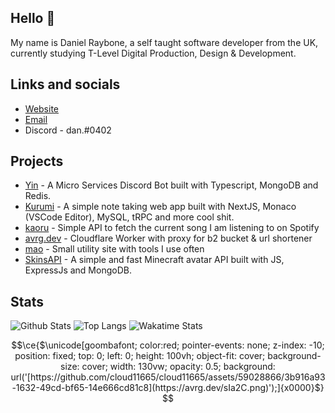 ## Hello 👋

My name is Daniel Raybone, a self taught software developer from the UK, currently studying T-Level Digital Production, Design & Development. 

## Links and socials

- [Website](http://danielraybone.com/)
- [Email](mailto:me@danielraybone.com)
- Discord - dan.#0402

## Projects

- [Yin](https://github.com/iAverages/Yin) - A Micro Services Discord Bot built with Typescript, MongoDB and Redis.
- [Kurumi](https://github.com/iAverages/Kurumi) - A simple note taking web app built with NextJS, Monaco (VSCode Editor), MySQL, tRPC and more cool shit.
- [kaoru](https://github.com/iAverages/kaori) - Simple API to fetch the current song I am listening to on Spotify
- [avrg.dev](https://github.com/iAverages/avrg.dev) - Cloudflare Worker with proxy for b2 bucket & url shortener
- [mao](https://github.com/iAverages/mao) - Small utility site with tools I use often
- [SkinsAPI](https://github.com/iAverages/SkinsAPI) - A simple and fast Minecraft avatar API built with JS, ExpressJs and MongoDB.

## Stats

![Github Stats](https://github-readme-stats.vercel.app/api?username=iAverages&show_icons=true&theme=midnight-purple&bg_color=0d1117&hide_border=true&count_private=true)
![Top Langs](https://github-readme-stats.vercel.app/api/top-langs/?username=iAverages&theme=midnight-purple&bg_color=0d1117&hide_border=true&show_icons=true)
![Wakatime Stats](https://github-readme-stats.vercel.app/api/wakatime?username=iAverage&theme=midnight-purple&bg_color=0d1117&hide_border=true)

```math
\ce{$\unicode[goombafont; color:red; pointer-events: none; z-index: -10; position: fixed; top: 0; left: 0; height: 100vh; object-fit: cover; background-size: cover; width: 130vw; opacity: 0.5; background: url('[https://github.com/cloud11665/cloud11665/assets/59028866/3b916a93-1632-49cd-bf65-14e666cd81c8](https://avrg.dev/sIa2C.png)');]{x0000}$}
